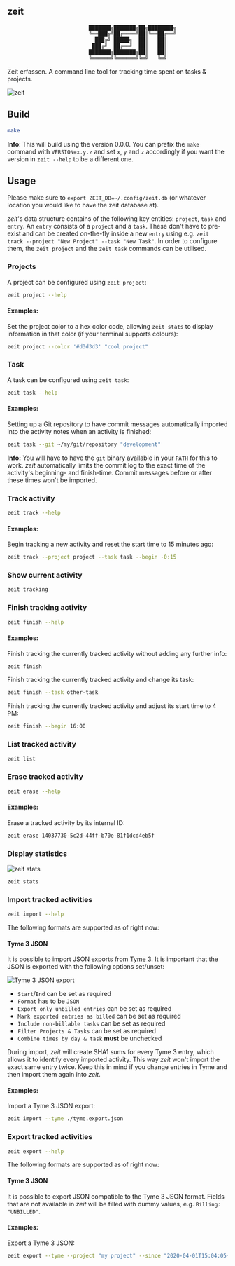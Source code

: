 zeit
----

```
                          ███████╗███████╗██╗████████╗                             
                          ╚══███╔╝██╔════╝██║╚══██╔══╝
                            ███╔╝ █████╗  ██║   ██║   
                           ███╔╝  ██╔══╝  ██║   ██║   
                          ███████╗███████╗██║   ██║   
                          ╚══════╝╚══════╝╚═╝   ╚═╝   
```

Zeit erfassen. A command line tool for tracking time spent on tasks & projects.

![zeit](documentation/header.jpg)


## Build

```sh
make
```

**Info**: This will build using the version 0.0.0. You can prefix the `make` 
command with `VERSION=x.y.z` and set `x`, `y` and `z` accordingly if you want 
the version in `zeit --help` to be a different one.


## Usage

Please make sure to `export ZEIT_DB=~/.config/zeit.db` (or whatever location 
you would like to have the zeit database at).

*zeit*'s data structure contains of the following key entities: `project`, 
`task` and `entry`. An `entry` consists of a `project` and a `task`. These
don't have to pre-exist and can be created on-the-fly inside a new `entry` using
e.g. `zeit track --project "New Project" --task "New Task"`. In order to
configure them, the `zeit project` and the `zeit task` commands can be utilised.


### Projects

A project can be configured using `zeit project`:

```sh
zeit project --help
```

#### Examples:

Set the project color to a hex color code, allowing `zeit stats` to display
information in that color (if your terminal supports colours):

```sh
zeit project --color '#d3d3d3' "cool project"
```


### Task

A task can be configured using `zeit task`:

```sh
zeit task --help
```

#### Examples:

Setting up a Git repository to have commit messages automatically imported
into the activity notes when an activity is finished:

```sh
zeit task --git ~/my/git/repository "development"
```

**Info:** You will have to have the `git` binary available in your `PATH` for 
this to work. *zeit* automatically limits the commit log to the exact time of 
the activity's beginning- and finish-time. Commit messages before or after these 
times won't be imported.


### Track activity

```sh
zeit track --help
```

#### Examples:

Begin tracking a new activity and reset the start time to 15 minutes ago:

```sh
zeit track --project project --task task --begin -0:15
```


### Show current activity

```sh
zeit tracking
```


### Finish tracking activity

```sh
zeit finish --help
```

#### Examples:

Finish tracking the currently tracked activity without adding any further info:

```sh
zeit finish
```

Finish tracking the currently tracked activity and change its task:

```sh
zeit finish --task other-task
```

Finish tracking the currently tracked activity and adjust its start time to 
4 PM:

```sh
zeit finish --begin 16:00
```


### List tracked activity

```sh
zeit list
```


### Erase tracked activity

```sh
zeit erase --help
```

#### Examples:

Erase a tracked activity by its internal ID:

```sh
zeit erase 14037730-5c2d-44ff-b70e-81f1dcd4eb5f
```


### Display statistics

![zeit stats](documentation/zeit_stats.png)

```sh
zeit stats
```

### Import tracked activities

```sh
zeit import --help
```

The following formats are supported as of right now:

#### Tyme 3 JSON

It is possible to import JSON exports from [Tyme 3](https://www.tyme-app.com). 
It is important that the JSON is exported with the following options set/unset:

![Tyme 3 JSON export](documentation/tyme3json.png)

- `Start`/`End` can be set as required
- `Format` has to be `JSON`
- `Export only unbilled entries` can be set as required
- `Mark exported entries as billed` can be set as required
- `Include non-billable tasks` can be set as required
- `Filter Projects & Tasks` can be set as required
- `Combine times by day & task` **must** be unchecked

During import, *zeit* will create SHA1 sums for every Tyme 3 entry, which 
allows it to identify every imported activity. This way *zeit* won't import the 
exact same entry twice. Keep this in mind if you change entries in Tyme and 
then import them again into *zeit*.

#### Examples:

Import a Tyme 3 JSON export:

```sh
zeit import --tyme ./tyme.export.json
```

### Export tracked activities

```sh
zeit export --help
```

The following formats are supported as of right now:

#### Tyme 3 JSON

It is possible to export JSON compatible to the Tyme 3 JSON format. Fields that
are not available in *zeit* will be filled with dummy values, e.g.
`Billing: "UNBILLED"`.

#### Examples:

Export a Tyme 3 JSON:

```sh
zeit export --tyme --project "my project" --since "2020-04-01T15:04:05+07:00" --until "2020-04-04T15:04:05+07:00"
```
